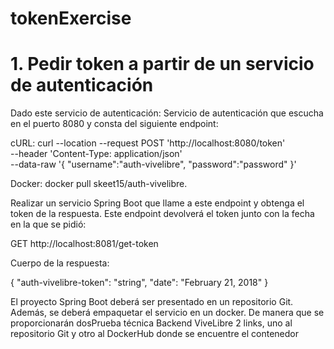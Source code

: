 # tokenExercise
# 1. Pedir token a partir de un servicio de autenticación
Dado este servicio de autenticación:
Servicio de autenticación que escucha en el puerto 8080 y consta del siguiente endpoint:

cURL:
curl --location --request POST 'http://localhost:8080/token' \
--header 'Content-Type: application/json' \
--data-raw '{
"username":"auth-vivelibre",
"password":"password"
}'

Docker: docker pull skeet15/auth-vivelibre.

Realizar un servicio Spring Boot que llame a este endpoint y obtenga el token de la
respuesta. Este endpoint devolverá el token junto con la fecha en la que se pidió:



GET http://localhost:8081/get-token

Cuerpo de la respuesta:

{
"auth-vivelibre-token": "string",
"date": "February 21, 2018"
}


El proyecto Spring Boot deberá ser presentado en un repositorio Git. Además, se
deberá empaquetar el servicio en un docker. De manera que se proporcionarán dosPrueba técnica Backend ViveLibre 2
links, uno al repositorio Git y otro al DockerHub donde se encuentre el contenedor
